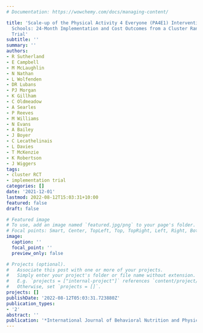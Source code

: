 ```yaml
---
# Documentation: https://wowchemy.com/docs/managing-content/

title: 'Scale-up of the Physical Activity 4 Everyone (PA4E1) Intervention in Secondary
  Schools: 24-Month Implementation and Cost Outcomes from a Cluster Randomised Controlled
  Trial'
subtitle: ''
summary: ''
authors:
- R Sutherland
- E Campbell
- M McLaughlin
- N Nathan
- L Wolfenden
- DR Lubans
- PJ Morgan
- K Gillham
- C Oldmeadow
- A Searles
- P Reeves
- M Williams
- N Evans
- A Bailey
- J Boyer
- C Lecathelinais
- L Davies
- T McKenzie
- K Robertson
- J Wiggers
tags:
- cluster RCT
- implementation trial
categories: []
date: '2021-12-01'
lastmod: 2022-08-12T15:03:31+10:00
featured: false
draft: false

# Featured image
# To use, add an image named `featured.jpg/png` to your page's folder.
# Focal points: Smart, Center, TopLeft, Top, TopRight, Left, Right, BottomLeft, Bottom, BottomRight.
image:
  caption: ''
  focal_point: ''
  preview_only: false

# Projects (optional).
#   Associate this post with one or more of your projects.
#   Simply enter your project's folder or file name without extension.
#   E.g. `projects = ["internal-project"]` references `content/project/deep-learning/index.md`.
#   Otherwise, set `projects = []`.
projects: []
publishDate: '2022-08-12T05:03:31.723880Z'
publication_types:
- '2'
abstract: ''
publication: '*International Journal of Behavioral Nutrition and Physical Activity*'
---
```

